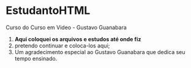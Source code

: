 # EstudantoHTML
 Curso do Curso em Video - Gustavo Guanabara
1. **Aqui coloquei os arquivos e estudos até onde fiz**
2. pretendo continuar e coloca-los aqui;
3. Um agradecimento especial ao Gustavo Guanabara que dedica seu tempo ensinado.
